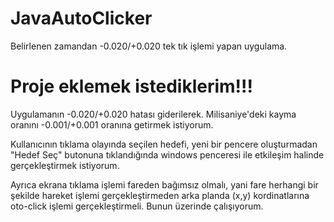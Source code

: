 # JavaAutoClicker
Belirlenen zamandan -0.020/+0.020 tek tık işlemi yapan uygulama. 

<h1>Proje eklemek istediklerim!!!</h1>

<p >Uygulamanın -0.020/+0.020 hatası giderilerek. Milisaniye'deki kayma oranını -0.001/+0.001 oranına getirmek istiyorum.</p>
<p >Kullanıcının tıklama olayında seçilen hedefi, yeni bir pencere oluşturmadan "Hedef Seç" butonuna tıklandığında  windows penceresi ile etkileşim halinde gerçekleştirmek istiyorum.
</p>
<p >Ayrıca ekrana tıklama işlemi fareden bağımsız olmalı, yani fare herhangi bir şekilde hareket işlemi gerçekleştirmeden arka planda (x,y) kordinatlarına oto-click işlemi gerçekleştirmeli. Bunun üzerinde çalışıyorum.
</p>

